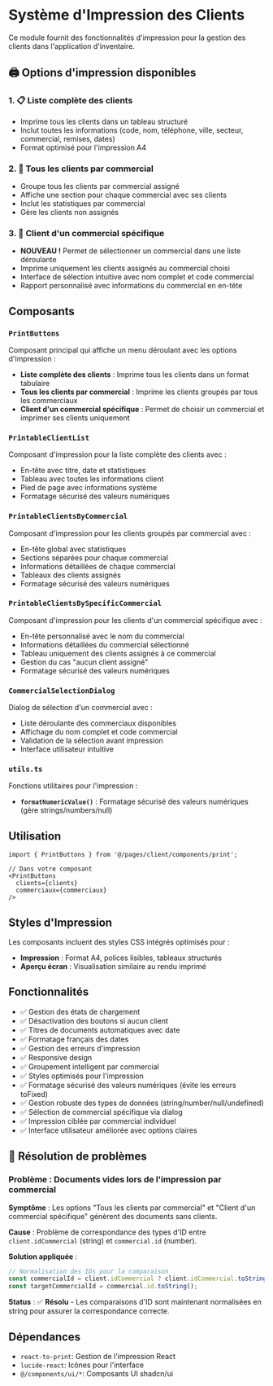 # Système d'Impression des Clients

Ce module fournit des fonctionnalités d'impression pour la gestion des clients dans l'application d'inventaire.

## 🖨️ Options d'impression disponibles

### 1. **📋 Liste complète des clients**
- Imprime tous les clients dans un tableau structuré
- Inclut toutes les informations (code, nom, téléphone, ville, secteur, commercial, remises, dates)
- Format optimisé pour l'impression A4

### 2. **👥 Tous les clients par commercial**
- Groupe tous les clients par commercial assigné
- Affiche une section pour chaque commercial avec ses clients
- Inclut les statistiques par commercial
- Gère les clients non assignés

### 3. **🎯 Client d'un commercial spécifique**
- **NOUVEAU !** Permet de sélectionner un commercial dans une liste déroulante
- Imprime uniquement les clients assignés au commercial choisi
- Interface de sélection intuitive avec nom complet et code commercial
- Rapport personnalisé avec informations du commercial en en-tête

## Composants

### `PrintButtons`
Composant principal qui affiche un menu déroulant avec les options d'impression :
- **Liste complète des clients** : Imprime tous les clients dans un format tabulaire
- **Tous les clients par commercial** : Imprime les clients groupés par tous les commerciaux
- **Client d'un commercial spécifique** : Permet de choisir un commercial et imprimer ses clients uniquement

### `PrintableClientList`
Composant d'impression pour la liste complète des clients avec :
- En-tête avec titre, date et statistiques
- Tableau avec toutes les informations client
- Pied de page avec informations système
- Formatage sécurisé des valeurs numériques

### `PrintableClientsByCommercial`
Composant d'impression pour les clients groupés par commercial avec :
- En-tête global avec statistiques
- Sections séparées pour chaque commercial
- Informations détaillées de chaque commercial
- Tableaux des clients assignés
- Formatage sécurisé des valeurs numériques

### `PrintableClientsBySpecificCommercial`
Composant d'impression pour les clients d'un commercial spécifique avec :
- En-tête personnalisé avec le nom du commercial
- Informations détaillées du commercial sélectionné
- Tableau uniquement des clients assignés à ce commercial
- Gestion du cas "aucun client assigné"
- Formatage sécurisé des valeurs numériques

### `CommercialSelectionDialog`
Dialog de sélection d'un commercial avec :
- Liste déroulante des commerciaux disponibles
- Affichage du nom complet et code commercial
- Validation de la sélection avant impression
- Interface utilisateur intuitive

### `utils.ts`
Fonctions utilitaires pour l'impression :
- **`formatNumericValue()`** : Formatage sécurisé des valeurs numériques (gère strings/numbers/null)

## Utilisation

```tsx
import { PrintButtons } from '@/pages/client/components/print';

// Dans votre composant
<PrintButtons 
  clients={clients} 
  commerciaux={commerciaux} 
/>
```

## Styles d'Impression

Les composants incluent des styles CSS intégrés optimisés pour :
- **Impression** : Format A4, polices lisibles, tableaux structurés
- **Aperçu écran** : Visualisation similaire au rendu imprimé

## Fonctionnalités

- ✅ Gestion des états de chargement
- ✅ Désactivation des boutons si aucun client
- ✅ Titres de documents automatiques avec date
- ✅ Formatage français des dates
- ✅ Gestion des erreurs d'impression
- ✅ Responsive design
- ✅ Groupement intelligent par commercial
- ✅ Styles optimisés pour l'impression
- ✅ Formatage sécurisé des valeurs numériques (évite les erreurs toFixed)
- ✅ Gestion robuste des types de données (string/number/null/undefined)
- ✅ Sélection de commercial spécifique via dialog
- ✅ Impression ciblée par commercial individuel
- ✅ Interface utilisateur améliorée avec options claires

## 🔧 Résolution de problèmes

### Problème : Documents vides lors de l'impression par commercial
**Symptôme** : Les options "Tous les clients par commercial" et "Client d'un commercial spécifique" génèrent des documents sans clients.

**Cause** : Problème de correspondance des types d'ID entre `client.idCommercial` (string) et `commercial.id` (number).

**Solution appliquée** :
```typescript
// Normalisation des IDs pour la comparaison
const commercialId = client.idCommercial ? client.idCommercial.toString() : 'unassigned';
const targetCommercialId = commercial.id.toString();
```

**Status** : ✅ **Résolu** - Les comparaisons d'ID sont maintenant normalisées en string pour assurer la correspondance correcte.

## Dépendances

- `react-to-print`: Gestion de l'impression React
- `lucide-react`: Icônes pour l'interface
- `@/components/ui/*`: Composants UI shadcn/ui 
